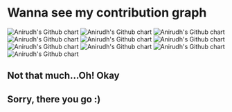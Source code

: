 # Wanna see my contribution graph

<img src="http://ghchart.rshah.org/anirudhganwal06" alt="Anirudh's Github chart" />
<img src="http://ghchart.rshah.org/anirudhganwal06" alt="Anirudh's Github chart" />
<img src="http://ghchart.rshah.org/anirudhganwal06" alt="Anirudh's Github chart" />
<img src="http://ghchart.rshah.org/anirudhganwal06" alt="Anirudh's Github chart" />
<img src="http://ghchart.rshah.org/anirudhganwal06" alt="Anirudh's Github chart" />
<img src="http://ghchart.rshah.org/anirudhganwal06" alt="Anirudh's Github chart" />
<img src="http://ghchart.rshah.org/anirudhganwal06" alt="Anirudh's Github chart" />
<img src="http://ghchart.rshah.org/anirudhganwal06" alt="Anirudh's Github chart" />
<img src="http://ghchart.rshah.org/anirudhganwal06" alt="Anirudh's Github chart" />
<img src="http://ghchart.rshah.org/anirudhganwal06" alt="Anirudh's Github chart" />

## Not that much...Oh! Okay
## Sorry, there you go :)
